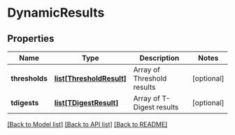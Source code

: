 # DynamicResults

## Properties
Name | Type | Description | Notes
------------ | ------------- | ------------- | -------------
**thresholds** | [**list[ThresholdResult]**](ThresholdResult.md) | Array of Threshold results | [optional] 
**tdigests** | [**list[TDigestResult]**](TDigestResult.md) | Array of T-Digest results | [optional] 

[[Back to Model list]](../README.md#documentation-for-models) [[Back to API list]](../README.md#documentation-for-api-endpoints) [[Back to README]](../README.md)


